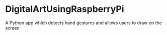 # DigitalArtUsingRaspberryPi
A Python app which detects hand gestures and allows users to draw on the screen
